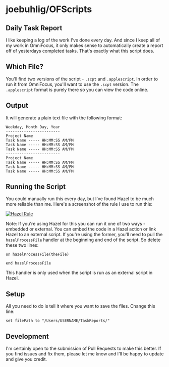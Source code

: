 # joebuhlig/OFScripts

## Daily Task Report

I like keeping a log of the work I've done every day. And since I keep all of my work in OmniFocus, it only makes sense to automatically create a report off of yesterdays completed tasks. That's exactly what this script does.

## Which File?

You'll find two versions of the script - `.scpt` and `.applescript`. In order to run it from OmniFocus, you'll want to use the `.scpt` version. The `.applescript` format is purely there so you can view the code online.

## Output

It will generate a plain text file with the following format:

```text
Weekday, Month Day, Year
------------------------
Project Name
Task Name ----- HH:MM:SS AM/PM
Task Name ----- HH:MM:SS AM/PM
Task Name ----- HH:MM:SS AM/PM
------------------------
Project Name
Task Name ----- HH:MM:SS AM/PM
Task Name ----- HH:MM:SS AM/PM
Task Name ----- HH:MM:SS AM/PM
```

## Running the Script

You could manually run this every day, but I've found Hazel to be much more reliable than me. Here's a screenshot of the rule I use to run this:

[![Hazel Rule](https://github.com/joebuhlig/OFScripts/raw/master/Daily%20Task%20Report/HazelRule.jpg)](https://github.com/joebuhlig/OFScripts/blob/master/Daily%20Task%20Report/HazelRule.jpg)

Note: If you're using Hazel for this you can run it one of two ways - embedded or external. You can embed the code in a Hazel action or link Hazel to an external script. If you're using the former, you'll need to pull the `hazelProcessFile` handler at the beginning and end of the script. So delete these two lines:

`on hazelProcessFile(theFile)`

`end hazelProcessFile`

This handler is only used when the script is run as an external script in Hazel.

## Setup

All you need to do is tell it where you want to save the files. Change this line:

`set filePath to "/Users/USERNAME/TaskReports/"`

## Development

I'm certainly open to the submission of Pull Requests to make this better. If you find issues and fix them, please let me know and I'll be happy to update and give you credit.

